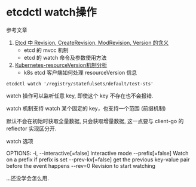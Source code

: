 # etcdctl watch操作

参考文章

1. [Etcd 中 Revision, CreateRevision, ModRevision, Version 的含义](https://www.cnblogs.com/FengZeng666/p/16156407.html)
    - etcd 的 mvcc 机制
    - etcd 的 watch 命令及参数使用方法
2. [Kubernetes-resourceVersion机制分析](https://fankangbest.github.io/2018/01/16/Kubernetes-resourceVersion%E6%9C%BA%E5%88%B6%E5%88%86%E6%9E%90/)
    - k8s etcd 客户端如何处理 resourceVersion 信息

```
etcdctl watch '/registry/statefulsets/default/test-sts'
```

watch 操作可以监听任意 key, 即使这个 key 不存在也不会报错.

watch 机制支持 watch 某个固定的 key，也支持一个范围 (前缀机制)

默认不会在初始时获取全量数据, 只会获取增量数据, 这一点要与 client-go 的 reflector 实现区分开.

watch 选项

OPTIONS:
  -i, --interactive[=false]	Interactive mode
      --prefix[=false]		Watch on a prefix if prefix is set
      --prev-kv[=false]		get the previous key-value pair before the event happens
      --rev=0			Revision to start watching

...还没学会怎么用.

